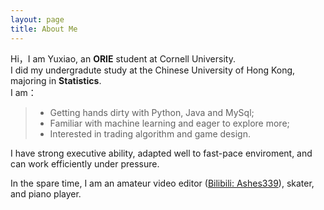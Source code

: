 ```yaml
---
layout: page
title: About Me 
---
```


Hi，I am Yuxiao, an <strong>ORIE</strong> student at Cornell University.<br>
I did my undergradute study at the Chinese University of Hong Kong, majoring in <strong>Statistics</strong>.<br>
I am：
>* Getting hands dirty with Python, Java and MySql;
>* Familiar with machine learning and eager to explore more;
>* Interested in trading algorithm and game design.

<p>
<p>
I have strong executive ability, adapted well to fast-pace enviroment, and can work efficiently under pressure.
<p>
In the spare time, I am an amateur video editor (<a href="https://space.bilibili.com/201470482?from=search&seid=67572594118373327&spm_id_from=333.337.0.0">Bilibili: Ashes339</a>), skater, and piano player.
<p>



